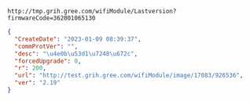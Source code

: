 `http://tmp.grih.gree.com/wifiModule/Lastversion?firmwareCode=362001065130`

```json
{
  "CreateDate": "2023-01-09 08:39:37",
  "commProtVer": "",
  "desc": "\u4e0b\u53d1\u7248\u672c",
  "forcedUpgrade": 0,
  "r": 200,
  "url": "http://test.grih.gree.com/wifiModule/image/17083/926536",
  "ver": "2.19"
}
```